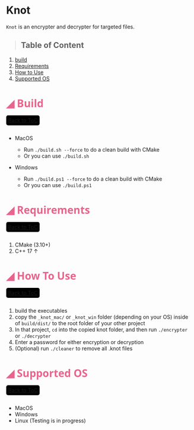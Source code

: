 # Knot

`Knot` is an encrypter and decrypter for targeted files.

> <h2 id='toc0'>Table of Content</h2>

1. <a href='#build'>build</a>
2. <a href='#Requirements'>Requirements</a>
3. <a href='#HowToUse'>How to Use</a>
4. <a href='#SupportedOS'>Supported OS</a>

<h1 id="build" style="font-weight: 700; text-transform: capitalize; font-family: 'Segoe UI', Tahoma, Geneva, Verdana, sans-serif; color: #EA638C;">&#9698; build</h1>
<a href='#toc0' style='background: #000; margin:0 auto; padding: 5px; border-radius: 5px;'>Back to ToC</a><br><br>

- MacOS
   - Run `./build.sh --force` to do a clean build with CMake 
   - Or you can use `./build.sh`

- Windows
   - Run `./build.ps1 --force` to do a clean build with CMake
   - Or you can use `./build.ps1`


<h1 id="Requirements" style="font-weight: 700; text-transform: capitalize; font-family: 'Segoe UI', Tahoma, Geneva, Verdana, sans-serif; color: #EA638C;">&#9698; Requirements</h1>
<a href='#toc0' style='background: #000; margin:0 auto; padding: 5px; border-radius: 5px;'>Back to ToC</a><br><br>

1. CMake (3.10+)
2. C++ 17 ↑

<h1 id="HowToUse" style="font-weight: 700; text-transform: capitalize; font-family: 'Segoe UI', Tahoma, Geneva, Verdana, sans-serif; color: #EA638C;">&#9698; How to Use</h1>
<a href='#toc0' style='background: #000; margin:0 auto; padding: 5px; border-radius: 5px;'>Back to ToC</a><br><br>

1. build the executables
2. copy the `_knot_mac/` or `_knot_win` folder (depending on your OS) inside of `build/dist/` to the root folder of your other project
3. In that project, `cd` into the copied knot folder, and then run `./encrypter` or `./decrypter`
4. Enter a password for either encryption or decryption
5. (Optional) run `./cleaner` to remove all .knot files


<h1 id="SupportedOS" style="font-weight: 700; text-transform: capitalize; font-family: 'Segoe UI', Tahoma, Geneva, Verdana, sans-serif; color: #EA638C;">&#9698; Supported OS</h1>
<a href='#toc0' style='background: #000; margin:0 auto; padding: 5px; border-radius: 5px;'>Back to ToC</a><br><br>

- MacOS
- Windows
- Linux (Testing is in progress)